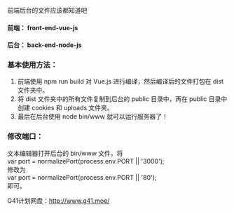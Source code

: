 前端后台的文件应该都知道吧
#### 前端： front-end-vue-js
#### 后台： back-end-node-js

### 基本使用方法：
1. 前端使用 npm run build 对 Vue.js 进行编译，然后编译后的文件打包在 dist 文件夹中。  
2. 将 dist 文件夹中的所有文件复制到后台的 public 目录中，再在 public 目录中创建 cookies 和 uploads 文件夹。  
3. 最后在后台使用 node bin/www 就可以运行服务器了！  

### 修改端口：
文本编辑器打开后台的 bin/www 文件，将  
  var port = normalizePort(process.env.PORT || '3000');  
修改为  
  var port = normalizePort(process.env.PORT || '80');  
即可。  

G41计划网盘：http://www.g41.moe/
